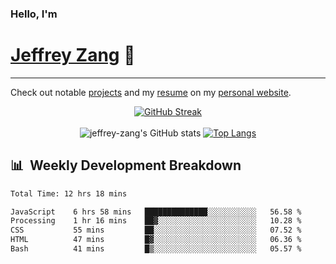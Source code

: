 
### Hello, I'm 
# [Jeffrey Zang](https://www.linkedin.com/in/jeffreyzang/) 🦀

---

Check out notable [projects](https://jeffz.dev/projects) and my [resume](https://jeffz.dev/resume) on my [personal website](https://jeffz.dev/).

<div align = 'center'>

[![GitHub Streak](https://github-readme-streak-stats.herokuapp.com/?user=jeffrey-zang&theme=tokyonight)](https://git.io/streak-stats)
<br></br>
![jeffrey-zang's GitHub stats](https://github-readme-stats.vercel.app/api?username=jeffrey-zang&show_icons=true&theme=tokyonight&hide_rank=true&hide=stars) 
[![Top Langs](https://github-readme-stats.vercel.app/api/top-langs/?username=jeffrey-zang&hide=ShaderLab,HLSL&layout=compact&theme=tokyonight)](https://github.com/anuraghazra/github-readme-stats)

</div>

## 📊 &nbsp;Weekly Development Breakdown
<!--START_SECTION:waka-->

```txt
Total Time: 12 hrs 18 mins

JavaScript    6 hrs 58 mins   ██████████████░░░░░░░░░░░   56.58 %
Processing    1 hr 16 mins    ██▓░░░░░░░░░░░░░░░░░░░░░░   10.28 %
CSS           55 mins         ██░░░░░░░░░░░░░░░░░░░░░░░   07.52 %
HTML          47 mins         █▓░░░░░░░░░░░░░░░░░░░░░░░   06.36 %
Bash          41 mins         █▒░░░░░░░░░░░░░░░░░░░░░░░   05.57 %
```

<!--END_SECTION:waka-->

